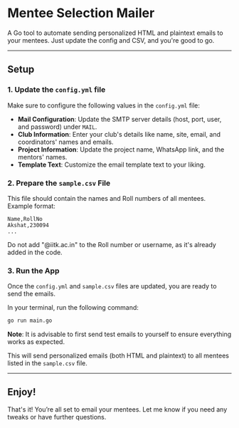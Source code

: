 # Mentee Selection Mailer
A Go tool to automate sending personalized HTML and plaintext emails to your mentees. Just update the config and CSV, and you're good to go.

---

## Setup

### 1. Update the `config.yml` file

Make sure to configure the following values in the `config.yml` file:

- **Mail Configuration**: Update the SMTP server details (host, port, user, and password) under `MAIL`.
- **Club Information**: Enter your club's details like name, site, email, and coordinators' names and emails.
- **Project Information**: Update the project name, WhatsApp link, and the mentors' names.
- **Template Text**: Customize the email template text to your liking.

### 2. Prepare the `sample.csv` File

This file should contain the names and Roll numbers of all mentees. Example format:

```csv
Name,RollNo
Akshat,230094
...
```

Do not add "@iitk.ac.in" to the Roll number or username, as it's already added in the code.

### 3. Run the App

Once the `config.yml` and `sample.csv` files are updated, you are ready to send the emails. 

In your terminal, run the following command:

```bash
go run main.go
```

**Note**: It is advisable to first send test emails to yourself to ensure everything works as expected.

This will send personalized emails (both HTML and plaintext) to all mentees listed in the `sample.csv` file.

---

## Enjoy!

That's it! You’re all set to email your mentees. Let me know if you need any tweaks or have further questions.
